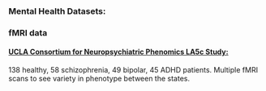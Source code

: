 ### Mental Health Datasets:

### fMRI data
#### [UCLA Consortium for Neuropsychiatric Phenomics LA5c Study:](https://openfmri.org/dataset/ds000030/)
138 healthy, 58 schizophrenia, 49 bipolar, 45 ADHD patients. Multiple fMRI scans to see variety in phenotype between the states.
